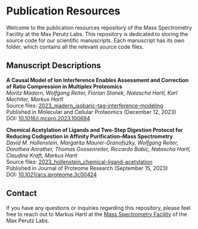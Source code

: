 # Publication Resources

Welcome to the publication resources repository of the Mass Spectrometry Facility at the Max Perutz Labs. This repository is dedicated to storing the source code for our scientific manuscripts. Each manuscript has its own folder, which contains all the relevant source code files.


## Manuscript Descriptions

**A Causal Model of Ion Interference Enables Assessment and Correction of Ratio Compression in Multiplex Proteomics**<br>
*Moritz Madern, Wolfgang Reiter, Florian Stanek, Natascha Hartl, Karl Mechtler, Markus Hartl*<br>
Source files: [2023_madern_isobaric-tag-interference-modeling](./2023_madern_isobaric-tag-interference-modeling)<br>
Published in Molecular and Cellular Proteomics (December 12, 2023)<br>
DOI: [10.1016/j.mcpro.2023.100694](https://doi.org/10.1016/j.mcpro.2023.100694)

**Chemical Acetylation of Ligands and Two-Step Digestion Protocol for Reducing Codigestion in Affinity Purification–Mass Spectrometry**<br>
*David M. Hollenstein, Margarita Maurer-Granofszky, Wolfgang Reiter, Dorothea Anrather, Thomas Gossenreiter, Riccardo Babic, Natascha Hartl, Claudine Kraft, Markus Hartl*<br>
Source files: [2023_hollenstein_chemical-ligand-acetylation](./2023_hollenstein_chemical-ligand-acetylation)<br>
Published in Journal of Proteome Research (September 15, 2023)<br>
DOI: [10.1021/acs.jproteome.3c00424](https://doi.org/10.1021/acs.jproteome.3c00424)


## Contact

If you have any questions or inquiries regarding this repository, please feel free to reach out to Markus Hartl at the [Mass Spectrometry Facility](https://www.maxperutzlabs.ac.at/research/facilities/mass-spectrometry-facility) of the Max Perutz Labs.
